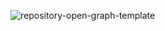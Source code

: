 ![repository-open-graph-template](https://user-images.githubusercontent.com/66100362/109773662-6d61b780-7c3a-11eb-95c5-49ede4a1b9ed.png)
